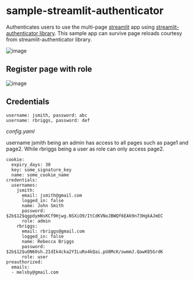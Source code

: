 # sample-streamlit-authenticator

Authenticates users to use the multi-page [streamlit](https://streamlit.io/) app using [streamlit-authenticator library](https://github.com/mkhorasani/Streamlit-Authenticator). This sample app can survive page reloads courtesy from streamlit-authenticator library.

![image](https://github.com/fsmosca/sample-streamlit-authenticator/assets/22366935/727cf7af-555f-4f21-aeed-f8ddca8c28aa)

## Register page with role

![image](https://github.com/fsmosca/sample-streamlit-authenticator/assets/22366935/6f3b60fb-9657-44e1-aa9c-e81a3f1e7dee)

## Credentials

```
username: jsmith, password: abc
username: rbriggs, password: def
```

*config.yaml*

username jsmith being an admin has access to all pages such as page1 and page2. While rbriggs being a user as role can only access page2.

```
cookie:
  expiry_days: 30
  key: some_signature_key
  name: some_cookie_name
credentials:
  usernames:
    jsmith:
      email: jsmith@gmail.com
      logged_in: false
      name: John Smith
      password: $2b$12$qgpdymNsKCf9Hjwg.NSXiO9/ItCdKVNoJBWQf6EAk9n73HgkAJmEC
      role: admin
    rbriggs:
      email: rbriggs@gmail.com
      logged_in: false
      name: Rebecca Briggs
      password: $2b$12$uON60sh.2IdIk4cka2YILuRo4kQai.pU8McK/owmmJ.QawK85GrdK
      role: user
preauthorized:
  emails:
  - melsby@gmail.com
```
